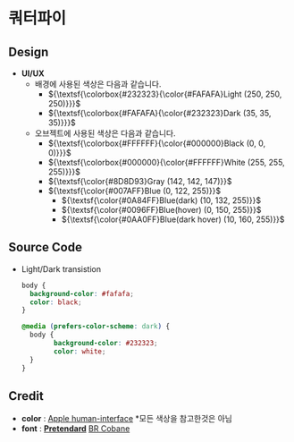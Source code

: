 # 쿼터파이

## Design

+ **UI/UX**
  + 배경에 사용된 색상은 다음과 같습니다.
    + ${\textsf{\colorbox{#232323}{\color{#FAFAFA}Light (250, 250, 250)}}}$
    + ${\textsf{\colorbox{#FAFAFA}{\color{#232323}Dark (35, 35, 35)}}}$
  + 오브젝트에 사용된 색상은 다음과 같습니다.
    + ${\textsf{\colorbox{#FFFFFF}{\color{#000000}Black (0, 0, 0)}}}$
    + ${\textsf{\colorbox{#000000}{\color{#FFFFFF}White (255, 255, 255)}}}$
    + ${\textsf{\color{#8D8D93}Gray (142, 142, 147)}}$
    + ${\textsf{\color{#007AFF}Blue (0, 122, 255)}}$
      + ${\textsf{\color{#0A84FF}Blue(dark) (10, 132, 255)}}$
      + ${\textsf{\color{#0096FF}Blue(hover) (0, 150, 255)}}$
      + ${\textsf{\color{#0AA0FF}Blue(dark hover) (10, 160, 255)}}$

## Source Code

+ Light/Dark transistion

  ```css
  body {
    background-color: #fafafa;
    color: black;
  }

  @media (prefers-color-scheme: dark) {
    body {
          background-color: #232323;
          color: white;
    }
  }
  ```
  
## Credit

+ **color** : [Apple human-interface](https://developer.apple.com/design/human-interface-guidelines/color) *모든 색상을 참고한것은 아님
+ **font** : [**Pretendard**](https://github.com/orioncactus/pretendard) [BR Cobane](https://www.cdnfonts.com/br-cobane.font)
